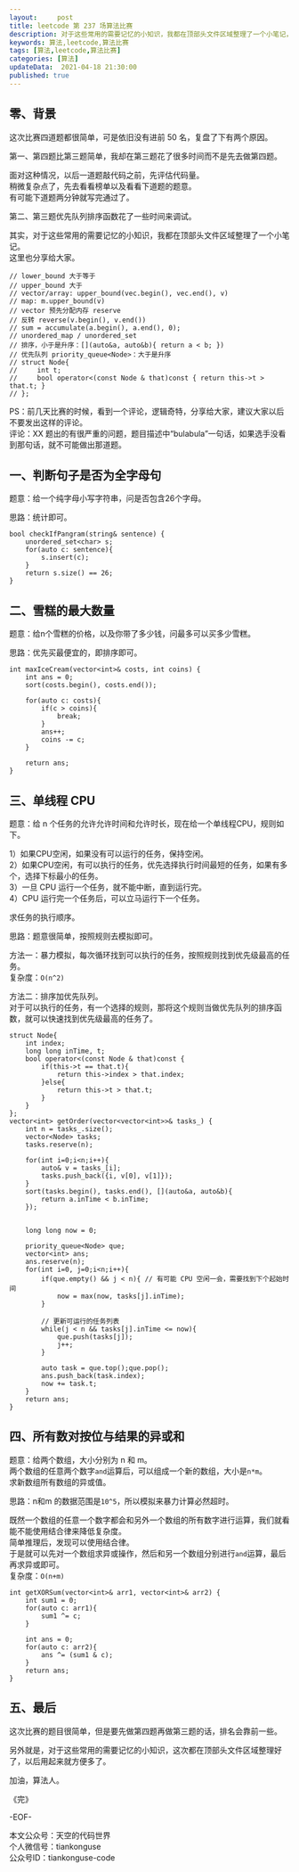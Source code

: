 ```yaml
---   
layout:     post  
title: leetcode 第 237 场算法比赛  
description: 对于这些常用的需要记忆的小知识，我都在顶部头文件区域整理了一个小笔记，这里分享给大家。   
keywords: 算法,leetcode,算法比赛  
tags: [算法,leetcode,算法比赛]    
categories: [算法]  
updateData:  2021-04-18 21:30:00  
published: true  
---  
```



## 零、背景  


这次比赛四道题都很简单，可是依旧没有进前 50 名，复盘了下有两个原因。  


第一、第四题比第三题简单，我却在第三题花了很多时间而不是先去做第四题。  


面对这种情况，以后一道题敲代码之前，先评估代码量。  
稍微复杂点了，先去看看榜单以及看看下道题的题意。  
有可能下道题两分钟就写完通过了。  


第二、第三题优先队列排序函数花了一些时间来调试。  


其实，对于这些常用的需要记忆的小知识，我都在顶部头文件区域整理了一个小笔记。  
这里也分享给大家。  



```
// lower_bound 大于等于
// upper_bound 大于
// vector/array: upper_bound(vec.begin(), vec.end(), v)
// map: m.upper_bound(v)
// vector 预先分配内存 reserve 
// 反转 reverse(v.begin(), v.end())
// sum = accumulate(a.begin(), a.end(), 0);
// unordered_map / unordered_set
// 排序，小于是升序：[](auto&a, auto&b){ return a < b; })
// 优先队列 priority_queue<Node>：大于是升序 
// struct Node{
//     int t;
//     bool operator<(const Node & that)const { return this->t > that.t; }
// };
```


PS：前几天比赛的时候，看到一个评论，逻辑奇特，分享给大家，建议大家以后不要发出这样的评论。  
评论：XX 题出的有很严重的问题，题目描述中“bulabula”一句话，如果选手没看到那句话，就不可能做出那道题。   



## 一、判断句子是否为全字母句  


题意：给一个纯字母小写字符串，问是否包含26个字母。  


思路：统计即可。  


```
bool checkIfPangram(string& sentence) {
    unordered_set<char> s;
    for(auto c: sentence){
        s.insert(c);
    }
    return s.size() == 26;
}
```

## 二、雪糕的最大数量  


题意：给n个雪糕的价格，以及你带了多少钱，问最多可以买多少雪糕。  


思路：优先买最便宜的，即排序即可。  


```
int maxIceCream(vector<int>& costs, int coins) {
    int ans = 0;
    sort(costs.begin(), costs.end());

    for(auto c: costs){
        if(c > coins){
            break;
        }
        ans++;
        coins -= c;
    }

    return ans;
}
```


## 三、单线程 CPU  


题意：给 n 个任务的允许允许时间和允许时长，现在给一个单线程CPU，规则如下。  


1）如果CPU空闲，如果没有可以运行的任务，保持空闲。  
2）如果CPU空闲，有可以执行的任务，优先选择执行时间最短的任务，如果有多个，选择下标最小的任务。  
3）一旦 CPU 运行一个任务，就不能中断，直到运行完。  
4）CPU 运行完一个任务后，可以立马运行下一个任务。  


求任务的执行顺序。  



思路：题意很简单，按照规则去模拟即可。  


方法一：暴力模拟，每次循环找到可以执行的任务，按照规则找到优先级最高的任务。  
复杂度：`O(n^2)`  


方法二：排序加优先队列。  
对于可以执行的任务，有一个选择的规则，那将这个规则当做优先队列的排序函数，就可以快速找到优先级最高的任务了。  


```
struct Node{
    int index;
    long long inTime, t;
    bool operator<(const Node & that)const {
        if(this->t == that.t){
            return this->index > that.index;
        }else{
            return this->t > that.t;
        }
    }
};
vector<int> getOrder(vector<vector<int>>& tasks_) {
    int n = tasks_.size();
    vector<Node> tasks;
    tasks.reserve(n);

    for(int i=0;i<n;i++){
        auto& v = tasks_[i];
        tasks.push_back({i, v[0], v[1]});
    }
    sort(tasks.begin(), tasks.end(), [](auto&a, auto&b){
        return a.inTime < b.inTime;
    });


    long long now = 0;

    priority_queue<Node> que;
    vector<int> ans;
    ans.reserve(n);
    for(int i=0, j=0;i<n;i++){
        if(que.empty() && j < n){ // 有可能 CPU 空闲一会，需要找到下个起始时间
            now = max(now, tasks[j].inTime);
        }

        // 更新可运行的任务列表
        while(j < n && tasks[j].inTime <= now){
            que.push(tasks[j]);
            j++;
        }

        auto task = que.top();que.pop();
        ans.push_back(task.index);
        now += task.t;
    }
    return ans;
}
```


## 四、所有数对按位与结果的异或和  


题意：给两个数组，大小分别为 n 和 m。  
两个数组的任意两个数字`and`运算后，可以组成一个新的数组，大小是`n*m`。  
求新数组所有数组的异或值。  



思路：n和m 的数据范围是`10^5`，所以模拟来暴力计算必然超时。  


既然一个数组的任意一个数字都会和另外一个数组的所有数字进行运算，我们就看能不能使用结合律来降低复杂度。  
简单推理后，发现可以使用结合律。  
于是就可以先对一个数组求异或操作，然后和另一个数组分别进行`and`运算，最后再求异或即可。  
复杂度：`O(n+m)`  


```
int getXORSum(vector<int>& arr1, vector<int>& arr2) {
    int sum1 = 0;
    for(auto c: arr1){
        sum1 ^= c;
    }

    int ans = 0;
    for(auto c: arr2){
        ans ^= (sum1 & c);
    }
    return ans;
}
```


## 五、最后  


这次比赛的题目很简单，但是要先做第四题再做第三题的话，排名会靠前一些。  


另外就是，对于这些常用的需要记忆的小知识，这次都在顶部头文件区域整理好了，以后用起来就方便多了。  



加油，算法人。  


《完》  


-EOF-  



本文公众号：天空的代码世界  
个人微信号：tiankonguse  
公众号ID：tiankonguse-code  
  

